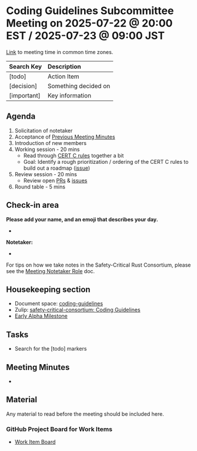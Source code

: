 # **Coding Guidelines Subcommittee Meeting on 2025-07-22 @ 20:00 EST / 2025-07-23 @ 09:00 JST**

[Link](https://www.worldtimebuddy.com/?qm=1&lid=5,100,2643743,12,1850147,2193733,1880252,8&h=5&date=2025-7-22&sln=20-21&hf=1) to meeting time in common time zones.

| Search Key | Description |
| :---- | :---- |
| \[todo\] | Action Item |
| \[decision\] | Something decided on |
| \[important\] | Key information |

## Agenda

1. Solicitation of notetaker  
2. Acceptance of [Previous Meeting Minutes](https://github.com/rustfoundation/safety-critical-rust-consortium/blob/main/subcommittee/coding-guidelines/meetings/2025-07-02/minutes.md)  
3. Introduction of new members  
4. Working session \- 20 mins  
   * Read through [CERT C rules](https://wiki.sei.cmu.edu/confluence/display/c/2+Rules) together a bit  
   * Goal: Identify a rough prioritization / ordering of the CERT C rules to build out a roadmap ([issue](https://github.com/rustfoundation/safety-critical-rust-coding-guidelines/issues/152))
5. Review session \- 20 mins  
   * Review open [PRs](https://github.com/rustfoundation/safety-critical-rust-coding-guidelines/pulls) & [issues](https://github.com/rustfoundation/safety-critical-rust-coding-guidelines/issues)  
6. Round table \- 5 mins


## Check-in area

**Please add your name, and an emoji that describes your day.**

* 

**Notetaker:**

* 

For tips on how we take notes in the Safety-Critical Rust Consortium, please see the [Meeting Notetaker Role](https://github.com/rustfoundation/safety-critical-rust-consortium/blob/main/docs/notetaker-role.md) doc.

## **Housekeeping section**

* Document space: [coding-guidelines](https://github.com/rustfoundation/safety-critical-rust-consortium/tree/main/subcommittee/coding-guidelines)  
* Zulip: [safety-critical-consortium: Coding Guidelines](https://rust-lang.zulipchat.com/#narrow/channel/445688-safety-critical-consortium/topic/Coding.20Guidelines)  
* [Early Alpha Milestone](https://github.com/rustfoundation/safety-critical-rust-coding-guidelines/milestone/1)

## **Tasks**

* Search for the \[todo\] markers

## Meeting Minutes

* 

## **Material**

Any material to read before the meeting should be included here.

### **GitHub Project Board for Work Items**

* [Work Item Board](https://github.com/orgs/rustfoundation/projects/1)

